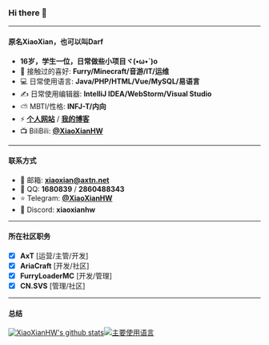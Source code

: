 ### Hi there 👋

---

#### 原名XiaoXian，也可以叫Darf
- **16岁，学生一位，日常做些小项目ヾ(•ω•`)o**
- 🍕 接触过的喜好: **Furry/Minecraft/音游/IT/运维**
- 💻 日常使用语言: **Java/PHP/HTML/Vue/MySQL/易语言**
- ✍️ 日常使用编辑器: **IntelliJ IDEA/WebStorm/Visual Studio**
- ⛅ MBTI/性格: **INFJ-T/内向**
- ⚡ <a href="https://xiaoxian.org" target="_blank">**个人网站**</a> / <a href="https://by.xiaoxian.org" target="_blank">**我的博客**</a>
- 📺 BiliBili: <a href="https://space.bilibili.com/414947108" target="_blank">**@XiaoXianHW**</a>

---

#### 联系方式
- 📧 邮箱: **xiaoxian@axtn.net**
- 🐧 QQ: **1680839** / **2860488343**
- ⭐ Telegram: <a href="https://t.me/XiaoXianHW" target="_blank">**@XiaoXianHW**</a>
- 🧊 Discord: **xiaoxianhw**

---

#### 所在社区职务
- [x] **AxT** [运营/主管/开发]
- [x] **AriaCraft** [开发/社区]
- [x] **FurryLoaderMC** [开发/管理]
- [x] **CN.SVS** [管理/社区]

---

#### 总结
[![XiaoXianHW's github stats](https://github-readme-stats-git-masterorgs-github-readme-stats-team.vercel.app/api?username=xiaoxianhw&include_orgs=true&hide_title=false&hide_border=true&show_icons=true&include_all_commits=true&line_height=20&bg_color=0,EC6C6C,FFD479,FFFC79,73FA79&theme=graywhite&locale=cn)](https://github-readme-stats-git-masterorgs-github-readme-stats-team.vercel.app/api?username=xiaoxianhw&include_orgs=true&hide_title=false&hide_border=true&show_icons=true&include_all_commits=true&line_height=20&bg_color=0,EC6C6C,FFD479,FFFC79,73FA79&theme=graywhite&locale=cn)[![主要使用语言](https://github-readme-stats.vercel.app/api/top-langs/?username=xiaoxianhw&hide_title=false&hide=c&hide_border=true&layout=compact&bg_color=0,73FA79,73FDFF,D783FF&theme=graywhite&locale=cn)](https://github-readme-stats.vercel.app/api/top-langs/?username=xiaoxianhw&hide_title=false&hide=c&hide_border=true&layout=compact&bg_color=0,73FA79,73FDFF,D783FF&theme=graywhite&locale=cn)